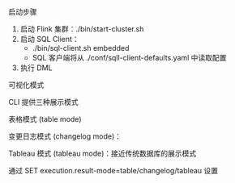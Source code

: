 启动步骤

1.  启动 Flink 集群：./bin/start-cluster.sh
2.  启动 SQL Client：
    -   ./bin/sql-client.sh embedded
    -   SQL 客户端将从 ./conf/sqll-client-defaults.yaml 中读取配置
3.  执行 DML

可视化模式

CLI 提供三种展示模式

表格模式 (table mode)

变更日志模式 (changelog mode)：

Tableau 模式 (tableau mode)：接近传统数据库的展示模式

通过 SET execution.result-mode=table/changelog/tableau 设置
